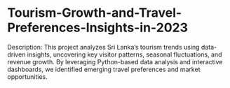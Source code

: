 # Tourism-Growth-and-Travel-Preferences-Insights-in-2023
Description: This project analyzes Sri Lanka’s tourism trends using data-driven insights, uncovering key visitor patterns, seasonal fluctuations, and revenue growth. By leveraging Python-based data analysis and interactive dashboards, we identified emerging travel preferences and market opportunities.
